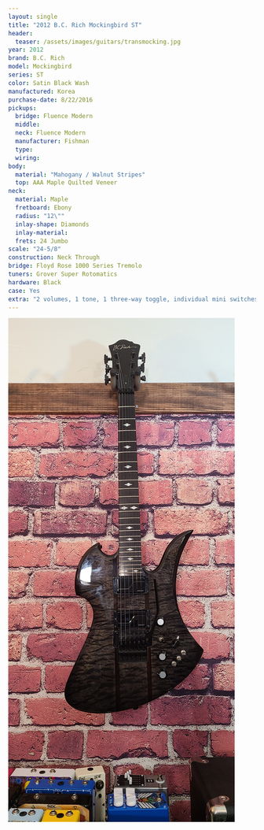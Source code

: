 ```yaml
---
layout: single
title: "2012 B.C. Rich Mockingbird ST"
header:
  teaser: /assets/images/guitars/transmocking.jpg
year: 2012
brand: B.C. Rich
model: Mockingbird
series: ST
color: Satin Black Wash
manufactured: Korea
purchase-date: 8/22/2016
pickups:
  bridge: Fluence Modern
  middle:
  neck: Fluence Modern
  manufacturer: Fishman
  type:
  wiring:
body:
  material: "Mahogany / Walnut Stripes"
  top: AAA Maple Quilted Veneer
neck:
  material: Maple
  fretboard: Ebony
  radius: "12\""
  inlay-shape: Diamonds
  inlay-material:
  frets: 24 Jumbo
scale: "24-5/8"
construction: Neck Through
bridge: Floyd Rose 1000 Series Tremolo
tuners: Grover Super Rotomatics
hardware: Black
case: Yes
extra: "2 volumes, 1 tone, 1 three-way toggle, individual mini switches for pickup coil tap and reverse phase, and one 5-position varitone tone filter (All passive)"
---
```



![header](/assets/images/guitars/transmocking.jpg)
